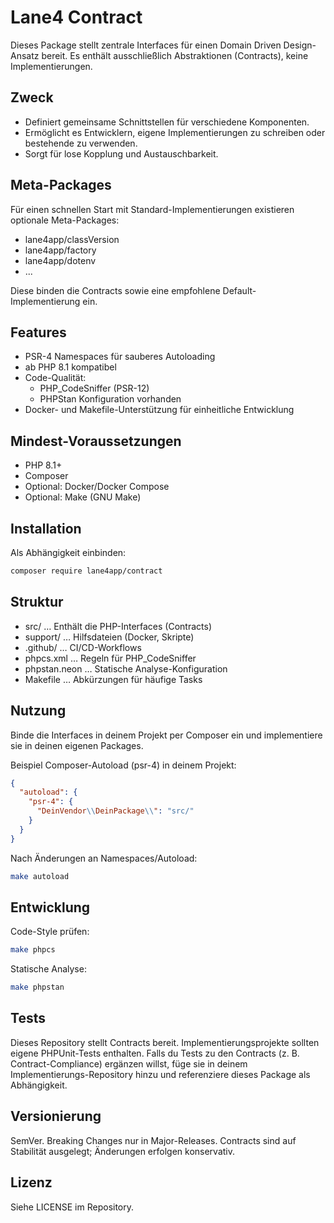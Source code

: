 # Lane4 Contract
Dieses Package stellt zentrale Interfaces für einen Domain Driven Design-Ansatz bereit.
Es enthält ausschließlich Abstraktionen (Contracts), keine Implementierungen.

## Zweck
- Definiert gemeinsame Schnittstellen für verschiedene Komponenten.
- Ermöglicht es Entwicklern, eigene Implementierungen zu schreiben oder bestehende zu verwenden.
- Sorgt für lose Kopplung und Austauschbarkeit.

## Meta-Packages
Für einen schnellen Start mit Standard-Implementierungen existieren optionale Meta-Packages:
- lane4app/classVersion
- lane4app/factory
- lane4app/dotenv
- ...

Diese binden die Contracts sowie eine empfohlene Default-Implementierung ein.

## Features
- PSR-4 Namespaces für sauberes Autoloading
- ab PHP 8.1 kompatibel
- Code-Qualität:
    - PHP_CodeSniffer (PSR-12)
    - PHPStan Konfiguration vorhanden
- Docker- und Makefile-Unterstützung für einheitliche Entwicklung

## Mindest-Voraussetzungen
- PHP 8.1+
- Composer
- Optional: Docker/Docker Compose
- Optional: Make (GNU Make)

## Installation
Als Abhängigkeit einbinden:
```bash
composer require lane4app/contract
```

## Struktur
- src/ … Enthält die PHP-Interfaces (Contracts)
- support/ … Hilfsdateien (Docker, Skripte)
- .github/ … CI/CD-Workflows
- phpcs.xml … Regeln für PHP_CodeSniffer
- phpstan.neon … Statische Analyse-Konfiguration
- Makefile … Abkürzungen für häufige Tasks

## Nutzung
Binde die Interfaces in deinem Projekt per Composer ein und implementiere sie in deinen eigenen Packages.

Beispiel Composer-Autoload (psr-4) in deinem Projekt:
```json
{
  "autoload": {
    "psr-4": {
      "DeinVendor\\DeinPackage\\": "src/"
    }
  }
}
```

Nach Änderungen an Namespaces/Autoload:
```bash
make autoload
```

## Entwicklung
Code-Style prüfen:
```bash
make phpcs
```

Statische Analyse:
```bash
make phpstan
```

## Tests
Dieses Repository stellt Contracts bereit. Implementierungsprojekte sollten eigene PHPUnit-Tests enthalten. 
Falls du Tests zu den Contracts (z. B. Contract-Compliance) ergänzen willst, füge sie in deinem Implementierungs-Repository hinzu und referenziere dieses Package als Abhängigkeit.

## Versionierung
SemVer. Breaking Changes nur in Major-Releases. Contracts sind auf Stabilität ausgelegt; Änderungen erfolgen konservativ.

## Lizenz
Siehe LICENSE im Repository.
